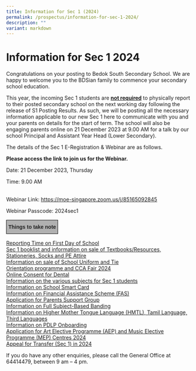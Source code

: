 ```yaml
---
title: Information for Sec 1 (2024)
permalink: /prospectus/information-for-sec-1-2024/
description: ""
variant: markdown
---
```

Information for Sec 1 2024
============================

Congratulations on your posting to Bedok South Secondary School. We are happy to welcome you to the BDSian family to commence your secondary school education. 

This year, the incoming Sec 1 students are <b><u>not required</u></b> to physically report to their posted secondary school on the next working day following the release of S1 Posting Results. As such, we will be posting all the necessary information applicable to our new Sec 1 here to communicate with you and your parents on details for the start of term. The school will also be engaging parents online on 21 December 2023 at 9.00 AM for a talk by our school Principal and Assistant Year Head (Lower Secondary).

The details of the Sec 1 E-Registration &amp; Webinar are as follows.

**Please access the link to join us for the Webinar.**

Date: 21 December 2023, Thursday

Time: 9.00 AM

<br> Webinar Link: https://moe-singapore.zoom.us/j/85165092845

Webinar Passcode: 2024sec1

<style type="text/css">
.tg  {border-collapse:collapse;border-spacing:0;}
.tg td{border-color:black;border-style:solid;border-width:1px;font-family:Arial, sans-serif;font-size:14px;
  overflow:hidden;padding:10px 5px;word-break:normal;}
.tg th{border-color:black;border-style:solid;border-width:1px;font-family:Arial, sans-serif;font-size:14px;
  font-weight:normal;overflow:hidden;padding:10px 5px;word-break:normal;}
.tg .tg-xxiv{background-color:#B0B0B0;color:#222;font-weight:bold;text-align:left;vertical-align:middle}
</style>
<table class="tg">
<thead>
  <tr>
    <td class="tg-xxiv"><span style="color:#222;background-color:#B0B0B0">Things to take note</span></td>
  </tr>
</thead>
</table>

[Reporting Time on First Day of School](https://bedoksouthsec.moe.edu.sg/prospectus/reporting-time-on-first-day-of-school/)
<br>[Sec 1 booklist and information on sale of Textbooks/Resources, Stationeries, Socks and PE Attire](https://bedoksouthsec.moe.edu.sg/prospectus/purchase-of-books-stationeries-socks-pe-attire-and-booklist-for-2024/)
<br>[Information on sale of School Uniform and Tie](https://bedoksouthsec.moe.edu.sg/prospectus/purchase-of-school-uniform-and-tie/)
<br>[Orientation programme and CCA Fair 2024](https://bedoksouthsec.moe.edu.sg/prospectus/orientation-programme-and-cca-fair-2024/)
<br>[Online Consent for Dental](https://bedoksouthsec.moe.edu.sg/prospectus/online-consent-for-dental-services/)
<br>[Information on the various subjects for Sec 1 students ](https://bedoksouthsec.moe.edu.sg/prospectus/information-on-various-subjects-for-sec-1-students/)
<br>[Information on School Smart Card](https://bedoksouthsec.moe.edu.sg/prospectus/information-on-school-smart-card/)
<br>[Information on Financial Assistance Scheme (FAS)](https://bedoksouthsec.moe.edu.sg/prospectus/information-on-fas/)
<br>[Application for Parents Support Group ](https://bedoksouthsec.moe.edu.sg/information-and-links/for-parents/)
<br>[Information on Full Subject-Based Banding](https://bedoksouthsec.moe.edu.sg/curriculum/full-subject-based-banding-fsbb/)
<br>[Information on Higher Mother Tongue Language (HMTL), Tamil Language, Third Languages](https://bedoksouthsec.moe.edu.sg/prospectus/information-on-mother-tongue-languages/)
<br>[Information on PDLP Onboarding](https://bedoksouthsec.moe.edu.sg/prospectus/information-on-pdlp-onboarding/)
<br>[Application for Art Elective Programme (AEP) and Music Elective Programme (MEP) Centres 2024](https://bedoksouthsec.moe.edu.sg/prospectus/aep-and-mep/)
<br>[Appeal for Transfer (Sec 1) in 2024](https://bedoksouthsec.moe.edu.sg/prospectors/appeal-for-transfer-sec1-2024/)

If you do have any other enquiries, please call the General Office at 64414479, between 9 am – 4 pm.